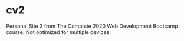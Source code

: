 # cv2
Personal Site 2 from The Complete 2020 Web Development Bootcamp course. Not optimized for multiple devices.
